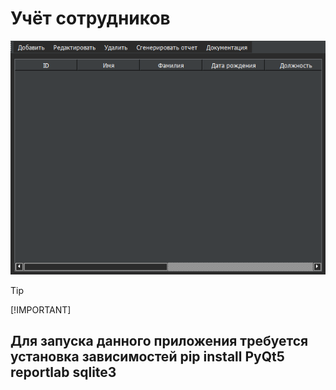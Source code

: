 # Учёт сотрудников
![img](https://github.com/RifitGG/employee-manager/blob/main/md%20files/interface.png)


>[!TIP]
> [!IMPORTANT]
> ## Для запуска данного приложения требуется установка зависимостей pip install PyQt5 reportlab sqlite3
